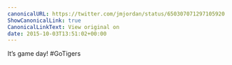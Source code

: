 ```yaml
---
canonicalURL: https://twitter.com/jmjordan/status/650307071297105920
ShowCanonicalLink: true
CanonicalLinkText: View original on
date: 2015-10-03T13:51:02+00:00
---
```

It’s game day! #GoTigers